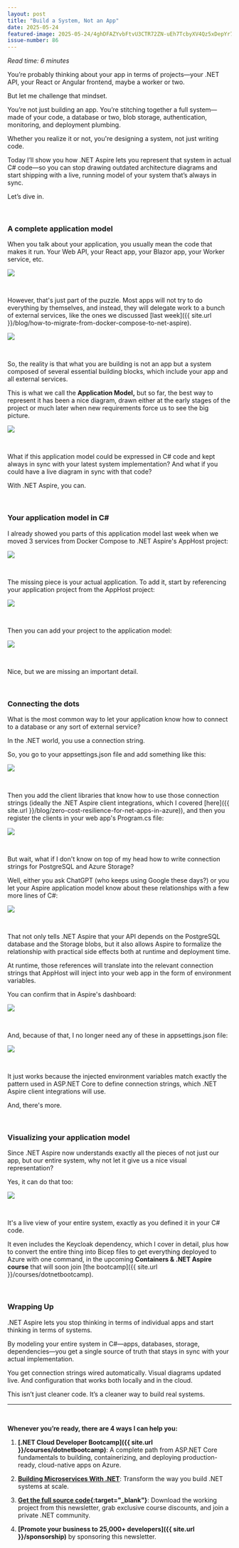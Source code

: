 ```yaml
---
layout: post
title: "Build a System, Not an App"
date: 2025-05-24
featured-image: 2025-05-24/4ghDFAZYvbFtvU3CTR72ZN-uEh7TcbyXV4Qz5xDepYr77.jpeg
issue-number: 86
---
```


*Read time: 6 minutes*
​

You’re probably thinking about your app in terms of projects—your .NET API, your React or Angular frontend, maybe a worker or two.

But let me challenge that mindset.

You’re not just building an app. You’re stitching together a full system—made of your code, a database or two, blob storage, authentication, monitoring, and deployment plumbing.

Whether you realize it or not, you're designing a system, not just writing code.

Today I’ll show you how .NET Aspire lets you represent that system in actual C# code—so you can stop drawing outdated architecture diagrams and start shipping with a live, running model of your system that’s always in sync.

Let’s dive in.

​

### **A complete application model**
When you talk about your application, you usually mean the code that makes it run. Your Web API, your React app, your Blazor app, your Worker service, etc.


![](/assets/images/2025-05-24/4ghDFAZYvbFtvU3CTR72ZN-ipXaC8qTPwkdmsGvj7c7gn.jpeg)

​

However, that's just part of the puzzle. Most apps will not try to do everything by themselves, and instead, they will delegate work to a bunch of external services, like the ones we discussed [last week]({{ site.url }}/blog/how-to-migrate-from-docker-compose-to-net-aspire).


![](/assets/images/2025-05-24/4ghDFAZYvbFtvU3CTR72ZN-oGqzFsrqvcrR8NkeLCVdYg.jpeg)

​

So, the reality is that what you are building is not an app but a system composed of several essential building blocks, which include your app and all external services.

This is what we call the **Application Model,** but so far, the best way to represent it has been a nice diagram, drawn either at the early stages of the project or much later when new requirements force us to see the big picture.


![](/assets/images/2025-05-24/4ghDFAZYvbFtvU3CTR72ZN-g1nMaLDSTvvXQ4YaeKf5oE.jpeg)

​

What if this application model could be expressed in C# code and kept always in sync with your latest system implementation? And what if you could have a live diagram in sync with that code?

With .NET Aspire, you can.

​

### **Your application model in C#**
I already showed you parts of this application model last week when we moved 3 services from Docker Compose to .NET Aspire's AppHost project:


![](/assets/images/2025-05-24/4ghDFAZYvbFtvU3CTR72ZN-2XWEVh2o3oWs1znkBrKaKQ.jpeg)

​

The missing piece is your actual application. To add it, start by referencing your application project from the AppHost project:


![](/assets/images/2025-05-24/4ghDFAZYvbFtvU3CTR72ZN-JuAjFNbYpsKukS8RZGqpe.jpeg)

​

Then you can add your project to the application model:


![](/assets/images/2025-05-24/4ghDFAZYvbFtvU3CTR72ZN-9PW7bC3tcnmmjzjrmmpfMW.jpeg)

​

Nice, but we are missing an important detail.

​

### **Connecting the dots**
What is the most common way to let your application know how to connect to a database or any sort of external service?

In the .NET world, you use a connection string.

So, you go to your appsettings.json file and add something like this:


![](/assets/images/2025-05-24/4ghDFAZYvbFtvU3CTR72ZN-umKsfh48mkNofnxvNxs6PD.jpeg)

​

Then you add the client libraries that know how to use those connection strings (ideally the .NET Aspire client integrations, which I covered [here]({{ site.url }}/blog/zero-cost-resilience-for-net-apps-in-azure)), and then you register the clients in your web app's Program.cs file:


![](/assets/images/2025-05-24/4ghDFAZYvbFtvU3CTR72ZN-9S3EFAwd6Pj8tw9Px9vTED.jpeg)

​

But wait, what if I don't know on top of my head how to write connection strings for PostgreSQL and Azure Storage?

Well, either you ask ChatGPT (who keeps using Google these days?) or you let your Aspire application model know about these relationships with a few more lines of C#:


![](/assets/images/2025-05-24/4ghDFAZYvbFtvU3CTR72ZN-fg2Z9dhfH1MujSifH74A7Y.jpeg)

​

That not only tells .NET Aspire that your API depends on the PostgreSQL database and the Storage blobs, but it also allows Aspire to formalize the relationship with practical side effects both at runtime and deployment time.

At runtime, those references will translate into the relevant connection strings that AppHost will inject into your web app in the form of environment variables.

You can confirm that in Aspire's dashboard:


![](/assets/images/2025-05-24/4ghDFAZYvbFtvU3CTR72ZN-aL2L5w29ErpC5w9Li6Pf6G.jpeg)

​

And, because of that, I no longer need any of these in appsettings.json file:


![](/assets/images/2025-05-24/4ghDFAZYvbFtvU3CTR72ZN-L2y6eFcBZWzrxacgbBuU9.jpeg)

​

It just works because the injected environment variables match exactly the pattern used in ASP.NET Core to define connection strings, which .NET Aspire client integrations will use.

And, there's more.

​

### **Visualizing your application model**
Since .NET Aspire now understands exactly all the pieces of not just our app, but our entire system, why not let it give us a nice visual representation?

Yes, it can do that too:


![](/assets/images/2025-05-24/4ghDFAZYvbFtvU3CTR72ZN-uEh7TcbyXV4Qz5xDepYr77.jpeg)

​

It's a live view of your entire system, exactly as you defined it in your C# code.

It even includes the Keycloak dependency, which I cover in detail, plus how to convert the entire thing into Bicep files to get everything deployed to Azure with one command, in the upcoming **Containers & .NET Aspire course** that will soon join [the bootcamp]({{ site.url }}/courses/dotnetbootcamp).

​

### **Wrapping Up**
.NET Aspire lets you stop thinking in terms of individual apps and start thinking in terms of systems.

By modeling your entire system in C#—apps, databases, storage, dependencies—you get a single source of truth that stays in sync with your actual implementation.

You get connection strings wired automatically. Visual diagrams updated live. And configuration that works both locally and in the cloud.

This isn’t just cleaner code. It’s a cleaner way to build real systems.

---

<br/>

**Whenever you’re ready, there are 4 ways I can help you:**

1. **[.NET Cloud Developer Bootcamp]({{ site.url }}/courses/dotnetbootcamp)**: A complete path from ASP.NET Core fundamentals to building, containerizing, and deploying production-ready, cloud-native apps on Azure.

2. **​[Building Microservices With .NET](https://dotnetmicroservices.com)**: Transform the way you build .NET systems at scale.

3. **​[​Get the full source code](https://www.patreon.com/juliocasal){:target="_blank"}**: Download the working project from this newsletter, grab exclusive course discounts, and join a private .NET community.

4. **[Promote your business to 25,000+ developers]({{ site.url }}/sponsorship)** by sponsoring this newsletter.